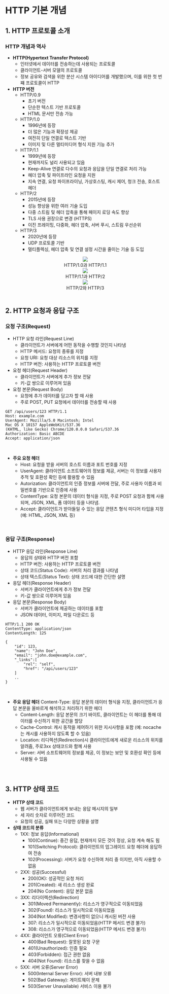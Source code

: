 # HTTP 기본 개념

## 1. HTTP 프로토콜 소개

### HTTP 개념과 역사

 - __HTTP(Hypertext Transfer Protocol)__
    - 인터넷에서 데이터를 전송하는데 사용되는 프로토콜
    - 클라이언트-서버 모델의 프로토콜
    - 정보 공유와 검색을 위한 분산 시스템 아이디어를 개발했으며, 이를 위한 첫 번쨰 프로토콜이 HTTP
 - __HTTP 버전__
    - HTTP/0.9
        - 초기 버전
        - 단순한 텍스트 기반 프로토콜
        - HTML 문서만 전송 가능
    - HTTP/1.0
        - 1996년에 등장
        - 더 많은 기능과 확장성 제공
        - 여전히 단일 연결로 텍스트 기반
        - 이미지 및 다른 멀티미디어 형식 지원 기능 추가
    - HTTP/1.1
        - 1999년에 등장
        - 현재까지도 널리 사용되고 있음
        - Keep-Alive 연결로 다수의 요청과 응답을 단일 연결로 처리 가능
        - 헤더 압축 및 파이프라인 요청을 지원
        - 지속 연결, 요청 파이프라이닝, 가상호스팅, 캐시 제어, 청크 전송, 호스트 헤더
    - HTTP/2
        - 2015년에 등장
        - 성능 향상을 위한 여러 기술 도입
        - 다중 스트림 및 헤더 압축을 통해 페이지 로딩 속도 향상
        - TLS 사용 권장으로 변경 (HTTPS)
        - 이진 프레이밍, 다중화, 헤더 압축, 서버 푸시, 스트림 우선순위
    - HTTP/3
        - 2020년에 등장
        - UDP 프로토콜 기반
        - 멀티플렉싱, 헤더 압축 및 연결 설정 시간을 줄이는 기술 등 도입

<div align="center">
    <img src="./images/HTTP1.1.PNG"><br/>
    HTTP/1.0과 HTTP/1.1<br/>
    <img src="./images/HTTP2.PNG"><br/>
    HTTP/1.1과 HTTP/2<br/>
    <img src="./images/HTTP3.PNG"><br/>
    HTTP/2와 HTTP/3
</div>
<br/>

## 2. HTTP 요청과 응답 구조

### 요청 구조(Request)

- HTTP 요청 라인(Request Line)
    - 클라이언트가 서버에게 어떤 동작을 수행할 것인지 나타냄
    - HTTP 메서드: 요청의 종류를 지정
    - 요청 URI: 요청 대상 리소스의 위치를 지정
    - HTTP 버전: 사용하는 HTTP 프로토콜 버전
- 요청 헤더(Request Header)
    - 클라이언트가 서버에게 추가 정보 전달
    - 키-값 쌍으로 이루어져 있음
- 요청 본문(Request Body)
    - 요청에 추가 데이터를 담고자 할 때 사용
    - 주로 POST, PUT 요청에서 데이터를 전송할 때 사용
```
GET /api/users/123 HTTP/1.1
Host: example.com
UserAgent: Mozilla/5.0 Macintosh; Intel 
Mac OS X 10157 AppleWebKit/537.36 
(KHTML, like Gecko) Chrome/120.0.0.0 Safari/537.36
Authorization: Basic ABCDE
Accept: application/json
```
<br/>

 - __주요 요청 헤더__
    - Host: 요청을 받을 서버의 호스트 이름과 포트 번호를 지정
    - UserAgent: 클라이언트 소프트웨어의 정보를 제공, 서버는 이 정보를 사용자 추적 및 호환성 확인 등에 활용할 수 있음
     - Autorization: 클라이언트의 인증 정보를 서버에 전달, 주로 사용자 이름과 비밀번호를 기반으로 인증에 사용
     - ContentType: 요청 본문의 데이터 형식을 지정, 주로 POST 요청과 함께 사용되며, JSON, XML, 폼 데이터 등을 나타냄.
    - Accept: 클라이언트가 받아들일 수 있는 응답 콘텐츠 형식 미디어 타입을 지정 (예: HTML, JSON, XML 등)

<br/>

### 응답 구조(Response)

 - HTTP 응답 라인(Response Line)
    - 응답의 상태와 HTTP 버전 포함
    - HTTP 버전: 사용하는 HTTP 프로토콜 버전
    - 상태 코드(Status Code): 서버의 처리 결과를 나타냄
    - 상태 텍스트(Status Text): 상태 코드에 대한 간단한 설명
 - 응답 헤더(Response Header)
    - 서버가 클라이언트에게 추가 정보 전달
    - 키-값 쌍으로 이루어져 있음
 - 응답 본문(Response Body)
    - 서버가 클라이언트에 제공하는 데이터를 포함
    - JSON 데이터, 이미지, 파일 다운로드 등
```
HTTP/1.1 200 OK
ContentType: application/json
ContentLength: 125

{
    "id": 123,
    "name": "John Doe",
    "email": "john.doe@example.com",
    "_links":[
        "rel": "self",
        "href": "/api/users/123"
    ]
    ..
}
```
<br/>

 - __주요 응답 헤더__
    Content-Type: 응답 본문의 데이터 형식을 지정, 클라이언트가 응답 본문을 올바르게 해석하고 처리하기 위한 헤더
    - Content-Length: 응답 본문의 크기 바이트, 클라이언트는 이 헤더를 통해 데이터를 수신하기 위한 공간을 할당
    - Cache-Control: 캐시 동작을 제어하기 위한 지시사항을 포함 (예: nocache는 캐시를 사용하지 않도록 할 수 있음)
    - Location: 리디렉션(Redirection)시 클라이언트에게 새로운 리소스의 위치를 알려줌, 주로3xx 상태코드와 함께 사용
    - Server: 서버 소프트웨어의 정보를 제공, 이 정보는 보안 및 호환성 확인 등에 사용될 수 있음



###

<br/>

## 3. HTTP 상태 코드

 - __HTTP 상태 코드__
    - 웹 서버가 클라이언트에게 보내는 응답 메시지의 일부
    - 세 자리 숫자로 이루어진 코드
    - 요청의 성공, 실패 또는 다양한 상황을 설명
 - __상태 코드의 분류__
    - 1XX: 정보 응답(Informational)
        - 100(Continue): 중간 응답, 현재까지 모든 것이 정상, 요청 계속 해도 됨
        - 101(Switching Protocol): 클라이언트의 업그레이드 요청 헤더에 응답하여 전송
        - 102(Processing): 서버가 요청 수신하여 처리 중 이지만, 아직 사용할 수 없음
    - 2XX: 성공(Successful)
        - 200(OK): 성공적인 요청 처리
        - 201(Created): 새 리소스 생성 완료
        - 204(No Content): 응답 본문 없음
    - 3XX: 리다이렉션(Redirection)
        - 301(Moved Permanently): 리소스가 영구적으로 이동되었음
        - 302(Found): 리소스가 일시적으로 이동되었음
        - 304(Not Modified): 변경사항이 없으니 캐시된 버전 사용
        - 307: 리소스가 일시적으로 이동되었음(HTTP 메서드 변경 불가)
        - 308: 리소스가 영구적으로 이동되었음(HTTP 메서드 변경 불가)
    - 4XX: 클라이언트 오류(Client Error)
        - 400(Bad Request): 잘못된 요청 구문
        - 401(Unauthorized): 인증 필요
        - 403(Forbidden): 접근 권한 없음
        - 404(Not Found): 리소스를 찾을 수 없음
    - 5XX: 서버 오류(Server Error)
        - 500(Internal Server Error): 서버 내뷰 오류
        - 502(Bad Gateway): 게이트웨이 문제
        - 503(Server Unavailable) 서비스 이용 불가

